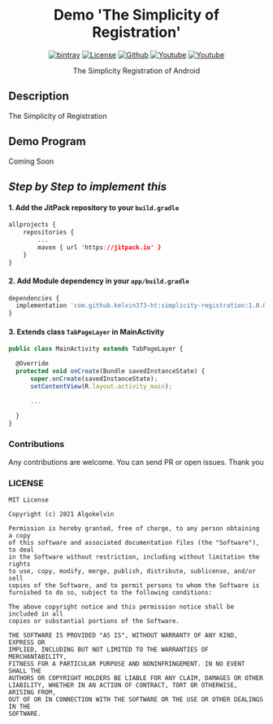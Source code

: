 <h1 align="center">Demo 'The Simplicity of Registration'</h1>

<p align="center">
  <a href="https://jitpack.io/#kelvin373-ht/simplicity-registration"><img alt="bintray" src="https://jitpack.io/v/kelvin373-ht/simplicity-registration.svg"></a>
  <a href="LICENSE"><img alt="License" src="https://img.shields.io/github/license/kelvin373-ht/demo-simplicity-registration"></a>
  <a href="https://github.com/kelvin373-ht"><img alt="Github" src="https://img.shields.io/github/followers/kelvin373-ht?label=follow&style=social"></a>
  <a href="https://www.youtube.com/c/AlgoKelvin373/"><img alt="Youtube" src="https://img.shields.io/youtube/channel/views/UCpSHZFRx64xWwXYbWbyXxfw?style=social"></a>
  <a href="https://www.youtube.com/c/AlgoKelvin373/"><img alt="Youtube" src="https://img.shields.io/youtube/channel/subscribers/UCpSHZFRx64xWwXYbWbyXxfw?style=social"></a>
</p>

<p align="center">The Simplicity Registration of Android</p>

## Description

The Simplicity of Registration

## Demo Program

Coming Soon

## _Step by Step to implement this_

#### 1. Add the JitPack repository to your `build.gradle`

```css
allprojects {
    repositories {
        ...
        maven { url 'https://jitpack.io' }
    }
}
  ```
  #### 2. Add Module dependency in your `app/build.gradle`
  
  ```js
  dependencies {
    implementation 'com.github.kelvin373-ht:simplicity-registration:1.0.0'
  }
  ```
  #### 3. Extends class `TabPageLayer` in MainActivity
  ```js
  public class MainActivity extends TabPageLayer {

    @Override
    protected void onCreate(Bundle savedInstanceState) {
        super.onCreate(savedInstanceState);
        setContentView(R.layout.activity_main);

        ...

    }
}
  ```

### Contributions

Any contributions are welcome. You can send PR or open issues.
Thank you

### LICENSE
```
MIT License

Copyright (c) 2021 Algokelvin

Permission is hereby granted, free of charge, to any person obtaining a copy
of this software and associated documentation files (the "Software"), to deal
in the Software without restriction, including without limitation the rights
to use, copy, modify, merge, publish, distribute, sublicense, and/or sell
copies of the Software, and to permit persons to whom the Software is
furnished to do so, subject to the following conditions:

The above copyright notice and this permission notice shall be included in all
copies or substantial portions of the Software.

THE SOFTWARE IS PROVIDED "AS IS", WITHOUT WARRANTY OF ANY KIND, EXPRESS OR
IMPLIED, INCLUDING BUT NOT LIMITED TO THE WARRANTIES OF MERCHANTABILITY,
FITNESS FOR A PARTICULAR PURPOSE AND NONINFRINGEMENT. IN NO EVENT SHALL THE
AUTHORS OR COPYRIGHT HOLDERS BE LIABLE FOR ANY CLAIM, DAMAGES OR OTHER
LIABILITY, WHETHER IN AN ACTION OF CONTRACT, TORT OR OTHERWISE, ARISING FROM,
OUT OF OR IN CONNECTION WITH THE SOFTWARE OR THE USE OR OTHER DEALINGS IN THE
SOFTWARE.
```

